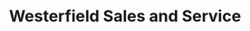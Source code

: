 ---
title: "Westerfield Sales and Service"
url: /cleveland/westerfield-sales-and-service/
shop: shop
---